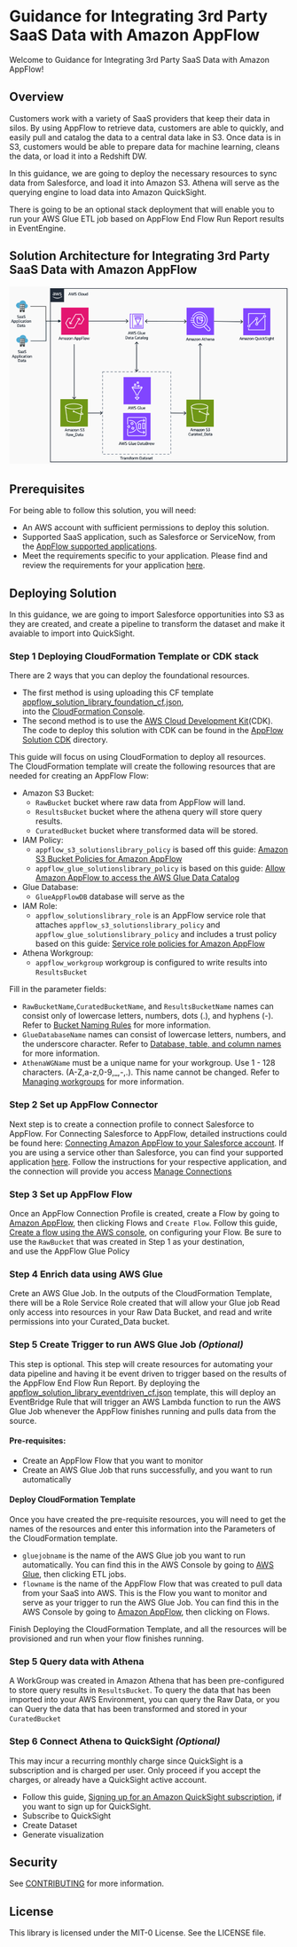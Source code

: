 
# Guidance for Integrating 3rd Party SaaS Data with Amazon AppFlow

Welcome to Guidance for Integrating 3rd Party SaaS Data with Amazon AppFlow!
## Overview
Customers work with a variety of SaaS providers that keep their data in silos. By using AppFlow to retrieve data, customers are able to quickly, and easily pull and catalog the data to a central data lake in S3. Once data is in S3, customers would be able to prepare data for machine learning, cleans the data, or load it into a Redshift DW.

In this guidance, we are going to deploy the necessary resources to sync data from Salesforce, and load it into Amazon S3. 
Athena will serve as the querying engine to load data into Amazon QuickSight.

There is going to be an optional stack deployment that will enable you to run your AWS Glue ETL job based on AppFlow End Flow Run Report results in EventEngine.

## Solution Architecture for Integrating 3rd Party SaaS Data with Amazon AppFlow

![reference_architecture.png](reference_architecture.png)

## Prerequisites
For being able to follow this solution, you will need:  
- An AWS account with sufficient permissions to deploy this solution.
- Supported SaaS application, such as Salesforce or ServiceNow, from the [AppFlow supported applications](https://docs.aws.amazon.com/appflow/latest/userguide/app-specific.html). 
- Meet the requirements specific to your application. Please find and review the requirements for your application [here](https://docs.aws.amazon.com/appflow/latest/userguide/app-specific.html).

## Deploying Solution
In this guidance, we are going to import Salesforce opportunities into S3 as they are created, and create a pipeline to transform the dataset and make it avaiable to import into QuickSight.

### **Step 1** Deploying CloudFormation Template or CDK stack
There are 2 ways that you can deploy the foundational resources.
- The first method is using uploading this CF template [appflow_solution_library_foundation_cf.json](appflow_solution_library_foundation_cf.json),  
into the [CloudFormation Console](https://console.aws.amazon.com/cloudformation).  
- The second method is to use  the [AWS Cloud Development Kit](https://aws.amazon.com/cdk/)(CDK).
The code to deploy this solution with CDK can be found in the [AppFlow Solution CDK](appflow_solution_cdk) directory.

This guide will focus on using CloudFormation to deploy all resources.  
The CloudFormation template will create the following resources that are needed for creating an AppFlow Flow:
- Amazon S3 Bucket:
  - `RawBucket` bucket where raw data from AppFlow will land.
  - `ResultsBucket` bucket where the athena query will store query results.
  - `CuratedBucket` bucket where transformed data will be stored.
- IAM Policy:
  - `appflow_s3_solutionslibrary_policy` is based off this guide: [Amazon S3 Bucket Policies for Amazon AppFlow](https://docs.aws.amazon.com/appflow/latest/userguide/s3-policies-management.html)
  - `appflow_glue_solutionslibrary_policy` is based on this guide: [Allow Amazon AppFlow to access the AWS Glue Data Catalog](https://docs.aws.amazon.com/appflow/latest/userguide/security_iam_id-based-policy-examples.html#security_iam_id-based-policy-examples-access-gdc)
- Glue Database:
  - `GlueAppFlowDB` database will serve as the 
- IAM Role: 
  - `appflow_solutionslibrary_role` is an AppFlow service role that attaches `appflow_s3_solutionslibrary_policy` and `appflow_glue_solutionslibrary_policy` and includes a trust policy based on this guide: [Service role policies for Amazon AppFlow](https://docs.aws.amazon.com/appflow/latest/userguide/security_iam_service-role-policies.html#access-gdc)
- Athena Workgroup:
  -  `appflow_workgroup` workgroup is configured to write results into `ResultsBucket`

Fill in the parameter fields:
- `RawBucketName`,`CuratedBucketName`, and `ResultsBucketName` names can consist only of lowercase letters, numbers, dots (.), and hyphens (-). Refer to [Bucket Naming Rules](https://docs.aws.amazon.com/AmazonS3/latest/userguide/bucketnamingrules.html?icmpid=docs_amazons3_console) for more information.
- `GlueDatabaseName` names can consist of lowercase letters, numbers, and the underscore character. Refer to [Database, table, and column names](https://docs.aws.amazon.com/athena/latest/ug/glue-best-practices.html#schema-names) for more information.
- `AthenaWGName` must be a unique name for your workgroup. Use 1 - 128 characters. (A-Z,a-z,0-9,_,-,.). This name cannot be changed. Refer to [Managing workgroups](https://docs.aws.amazon.com/athena/latest/ug/workgroups-create-update-delete.html#creating-workgroups) for more information.

### **Step 2** Set up AppFlow Connector
Next step is to create a connection profile to connect Salesforce to AppFlow. For Connecting Salesforce to AppFlow, detailed instructions could be found here: [Connecting Amazon AppFlow to your Salesforce account](https://docs.aws.amazon.com/appflow/latest/userguide/salesforce.html). If you are using a service other than Salesforce, you can find your supported application [here](https://docs.aws.amazon.com/appflow/latest/userguide/app-specific.html). Follow the instructions for your respective application, and the connection will provide you access 
[Manage Connections](https://console.aws.amazon.com/appflow/home#/connections)

### **Step 3** Set up AppFlow Flow
Once an AppFlow Connection Profile is created, create a Flow by going to [Amazon AppFlow](https://console.aws.amazon.com/appflow/home), then clicking Flows and `Create Flow`.
Follow this guide, [Create a flow using the AWS console](https://docs.aws.amazon.com/appflow/latest/userguide/create-flow-console.html), on configuring your Flow. Be sure to use the `RawBucket` that was created in Step 1 as your destination,  
and use the AppFlow Glue Policy
### **Step 4** Enrich data using AWS Glue
Crete an AWS Glue Job. In the outputs of the CloudFormation Template, there will be a Role Service Role created that will allow your Glue job Read only access into resources in your Raw Data Bucket, and read and write permissions into your Curated_Data bucket.

### **Step 5** Create Trigger to run AWS Glue Job ***(Optional)***
This step is optional. This step will create resources for automating your data pipeline and having it be event driven to trigger based on the results of the AppFlow End Flow Run Report.
By deploying the [appflow_solution_library_eventdriven_cf.json](appflow_solution_library_eventdriven_cf.json) template, this will deploy an EventBridge Rule that will trigger an AWS Lambda function to run the AWS Glue Job whenever the AppFlow finishes running and pulls data from the source.

#### Pre-requisites:
- Create an AppFlow Flow that you want to monitor
- Create an AWS Glue Job that runs successfully, and you want to run automatically

#### Deploy CloudFormation Template
 Once you have created the pre-requisite resources, you will need to get the names of the resources and enter this information into the Parameters of the CloudFormation template.
- `gluejobname` is the name of the AWS Glue job you want to run automatically. You can find this in the AWS Console by going to [AWS Glue](https://console.aws.amazon.com/glue/home), then clicking ETL jobs.
- `flowname` is the name of the AppFlow Flow that was created to pull data from your SaaS into AWS. This is the Flow you want to monitor and serve as your trigger to run the AWS Glue Job. You can find this in the AWS Console by going to [Amazon AppFlow](https://console.aws.amazon.com/appflow/home), then clicking on Flows.

Finish Deploying the CloudFormation Template, and all the resources will be provisioned and run when your flow finishes running.

### **Step 5** Query data with Athena
A WorkGroup was created in Amazon Athena that has been pre-configured to store query results in `ResultsBucket`. To query the data that has been imported into your AWS Environment, you can query the Raw Data, or you can Query the data that has been transformed and stored in your `CuratedBucket`

### **Step 6** Connect Athena to QuickSight ***(Optional)***
This may incur a recurring monthly charge since QuickSight is a subscription and is charged per user. Only proceed if you accept the charges, or already have a QuickSight active account.
- Follow this guide, [Signing up for an Amazon QuickSight subscription](https://docs.aws.amazon.com/quicksight/latest/user/signing-up.html), if you want to sign up for QuickSight.
- Subscribe to QuickSight
- Create Dataset
- Generate visualization

## Security

See [CONTRIBUTING](CONTRIBUTING.md#security-issue-notifications) for more information.

## License

This library is licensed under the MIT-0 License. See the LICENSE file.

